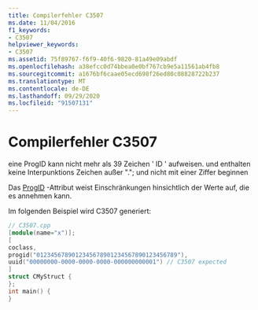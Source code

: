 ```yaml
---
title: Compilerfehler C3507
ms.date: 11/04/2016
f1_keywords:
- C3507
helpviewer_keywords:
- C3507
ms.assetid: 75f89767-f6f9-40f6-9820-81a49e09abdf
ms.openlocfilehash: a38efcc0d74bbea0e0bf767cb9e5a11561ab4fb8
ms.sourcegitcommit: a1676bf6caae05ecd698f26ed80c08828722b237
ms.translationtype: MT
ms.contentlocale: de-DE
ms.lasthandoff: 09/29/2020
ms.locfileid: "91507131"
---
```

# <a name="compiler-error-c3507"></a>Compilerfehler C3507

eine ProgID kann nicht mehr als 39 Zeichen ' ID ' aufweisen. und enthalten keine Interpunktions Zeichen außer "."; und nicht mit einer Ziffer beginnen

Das [ProgID](../../windows/attributes/progid.md) -Attribut weist Einschränkungen hinsichtlich der Werte auf, die es annehmen kann.

Im folgenden Beispiel wird C3507 generiert:

```cpp
// C3507.cpp
[module(name="x")];
[
coclass,
progid("0123456789012345678901234567890123456789"),
uuid("00000000-0000-0000-0000-000000000001") // C3507 expected
]
struct CMyStruct {
};
int main() {
}
```
